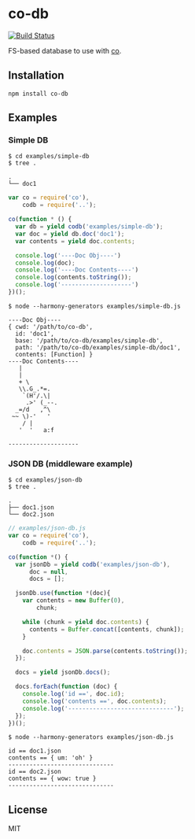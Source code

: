# co-db

[![Build
Status](https://travis-ci.org/filipovskii/co-db.svg?branch=master)](https://travis-ci.org/filipovskii/co-db)

FS-based database to use with [co](https://github.com/visionmedia/co).


## Installation

```
npm install co-db
```

## Examples

### Simple DB

```
$ cd examples/simple-db
$ tree .

.
└── doc1
```

```js
var co = require('co'),
    codb = require('..');

co(function * () {
  var db = yield codb('examples/simple-db');
  var doc = yield db.doc('doc1');
  var contents = yield doc.contents;

  console.log('----Doc Obj----')
  console.log(doc);
  console.log('----Doc Contents----')
  console.log(contents.toString());
  console.log('--------------------')
})();
```

```
$ node --harmony-generators examples/simple-db.js

----Doc Obj----
{ cwd: '/path/to/co-db',
  id: 'doc1',
  base: '/path/to/co-db/examples/simple-db',
  path: '/path/to/co-db/examples/simple-db/doc1',
  contents: [Function] }
----Doc Contents----
   |
   |
   + \
   \\.G_.*=.
    `(H'/.\|
     .>' (_--.
  _=/d   ,^\
 ~~ \)-'   '
    / |
   '  '   a:f

--------------------
```

### JSON DB (middleware example)

```
$ cd examples/json-db
$ tree .

.
├── doc1.json
└── doc2.json
```

```js
// examples/json-db.js
var co = require('co'),
    codb = require('..');

co(function *() {
  var jsonDb = yield codb('examples/json-db'),
      doc = null,
      docs = [];

  jsonDb.use(function *(doc){
    var contents = new Buffer(0),
        chunk;

    while (chunk = yield doc.contents) {
      contents = Buffer.concat([contents, chunk]);
    }

    doc.contents = JSON.parse(contents.toString());
  });

  docs = yield jsonDb.docs();

  docs.forEach(function (doc) {
    console.log('id ==', doc.id);
    console.log('contents ==', doc.contents);
    console.log('------------------------------');
  });
})();
```

```
$ node --harmony-generators examples/json-db.js

id == doc1.json
contents == { um: 'oh' }
------------------------------
id == doc2.json
contents == { wow: true }
------------------------------
```

## License

MIT
